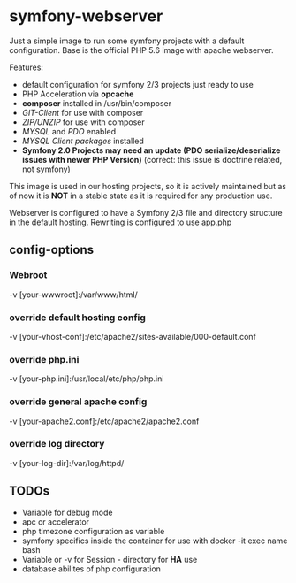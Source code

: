 # symfony-webserver

Just a simple image to run some symfony projects with a default configuration. Base is the official PHP 5.6 image with apache 
webserver.

Features:
* default configuration for symfony 2/3 projects just ready to use
* PHP Acceleration via __opcache__
* __composer__ installed in /usr/bin/composer
* _GIT-Client_ for use with composer
* _ZIP/UNZIP_ for use with composer
* _MYSQL_ and _PDO_ enabled
* _MYSQL Client packages_ installed
* __Symfony 2.0 Projects may need an update (PDO serialize/deserialize issues with newer PHP Version)__ (correct: this issue is doctrine related, not symfony)

This image is used in our hosting projects, so it is actively maintained but as of now it is __NOT__ in a stable state as it is required for any production use.

Webserver is configured to have a Symfony 2/3 file and directory structure in the default hosting. Rewriting is configured to use app.php


## config-options

### Webroot
-v [your-wwwroot]:/var/www/html/
### override default hosting config
-v [your-vhost-conf]:/etc/apache2/sites-available/000-default.conf
### override php.ini
-v [your-php.ini]:/usr/local/etc/php/php.ini
### override general apache config 
-v [your-apache2.conf]:/etc/apache2/apache2.conf
### override log directory
-v [your-log-dir]:/var/log/httpd/ 


## TODOs
* Variable for debug mode
* apc or accelerator
* php timezone configuration as variable
* symfony specifics inside the container for use with docker -it exec name bash
* Variable or -v for Session - directory for __HA__ use
* database abilites of php configuration
